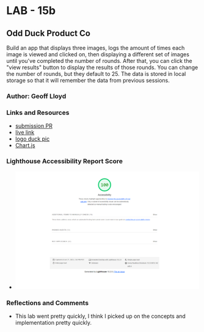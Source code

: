# LAB - 15b

## Odd Duck Product Co

Build an app that displays three images, logs the amount of times each image is viewed and clicked on, then displaying a different set of images until you've completed the number of rounds. After that, you can click the "view results" button to display the results of those rounds. You can change the number of rounds, but they default to 25. The data is stored in local storage so that it will remember the data from previous sessions.

### Author: Geoff Lloyd

### Links and Resources

* [submission PR](https://github.com/gorfllord/odd-duck/pull/4)
* [live link](https://gorfllord.github.io/odd-duck)
* [logo duck pic](https://www.freepik.com/free-vector/cool-duck-summer-cartoon-vector-icon-illustration-animal-holiday-icon-concept-isolated-premium-vector-flat-cartoon-style_18305527.htm#query=funny%20duck&position=0&from_view=keyword&track=ais)
* [Chart.js](https://www.chartjs.org/)

### Lighthouse Accessibility Report Score

* ![Lighthouse Accessibility Report Score](odd-duck-accessibility-score.png)

### Reflections and Comments

* This lab went pretty quickly, I think I picked up on the concepts and implementation pretty quickly.
